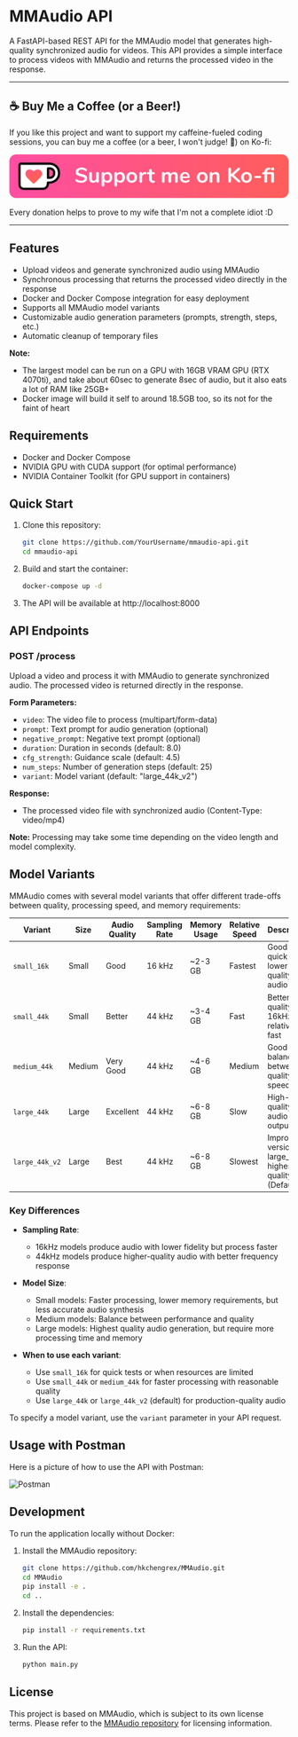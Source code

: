 # MMAudio API

A FastAPI-based REST API for the MMAudio model that generates high-quality synchronized audio for videos. This API provides a simple interface to process videos with MMAudio and returns the processed video in the response.

---

## ☕ Buy Me a Coffee (or a Beer!)

If you like this project and want to support my caffeine-fueled coding sessions, you can buy me a coffee (or a beer, I won't judge! 🍻) on Ko-fi:

[![Support me on Ko-fi](img/support_me_on_kofi_badge_red.png)](https://ko-fi.com/vladoportos)

Every donation helps to prove to my wife that I'm not a complete idiot :D

---

## Features

- Upload videos and generate synchronized audio using MMAudio
- Synchronous processing that returns the processed video directly in the response
- Docker and Docker Compose integration for easy deployment
- Supports all MMAudio model variants
- Customizable audio generation parameters (prompts, strength, steps, etc.)
- Automatic cleanup of temporary files

**Note:**
- The largest model can be run on a GPU with 16GB VRAM GPU (RTX 4070ti), and take about 60sec to generate 8sec of audio, but it also eats a lot of RAM like 25GB+
- Docker image will build it self to around 18.5GB too, so its not for the faint of heart

## Requirements

- Docker and Docker Compose
- NVIDIA GPU with CUDA support (for optimal performance)
- NVIDIA Container Toolkit (for GPU support in containers)

## Quick Start

1. Clone this repository:
   ```bash
   git clone https://github.com/YourUsername/mmaudio-api.git
   cd mmaudio-api
   ```

2. Build and start the container:
   ```bash
   docker-compose up -d
   ```

3. The API will be available at http://localhost:8000

## API Endpoints

### POST /process

Upload a video and process it with MMAudio to generate synchronized audio. The processed video is returned directly in the response.

**Form Parameters:**
- `video`: The video file to process (multipart/form-data)
- `prompt`: Text prompt for audio generation (optional)
- `negative_prompt`: Negative text prompt (optional)
- `duration`: Duration in seconds (default: 8.0)
- `cfg_strength`: Guidance scale (default: 4.5)
- `num_steps`: Number of generation steps (default: 25)
- `variant`: Model variant (default: "large_44k_v2")

**Response:**
- The processed video file with synchronized audio (Content-Type: video/mp4)

**Note:** Processing may take some time depending on the video length and model complexity.

## Model Variants

MMAudio comes with several model variants that offer different trade-offs between quality, processing speed, and memory requirements:

| Variant | Size | Audio Quality | Sampling Rate | Memory Usage | Relative Speed | Description |
|---------|------|---------------|--------------|--------------|----------------|-------------|
| `small_16k` | Small | Good | 16 kHz | ~2-3 GB | Fastest | Good for quick tests, lower quality audio |
| `small_44k` | Small | Better | 44 kHz | ~3-4 GB | Fast | Better quality than 16kHz, still relatively fast |
| `medium_44k` | Medium | Very Good | 44 kHz | ~4-6 GB | Medium | Good balance between quality and speed |
| `large_44k` | Large | Excellent | 44 kHz | ~6-8 GB | Slow | High-quality audio output |
| `large_44k_v2` | Large | Best | 44 kHz | ~6-8 GB | Slowest | Improved version of large_44k, highest quality (Default) |

### Key Differences

- **Sampling Rate**: 
  - 16kHz models produce audio with lower fidelity but process faster
  - 44kHz models produce higher-quality audio with better frequency response

- **Model Size**:
  - Small models: Faster processing, lower memory requirements, but less accurate audio synthesis
  - Medium models: Balance between performance and quality
  - Large models: Highest quality audio generation, but require more processing time and memory

- **When to use each variant**:
  - Use `small_16k` for quick tests or when resources are limited
  - Use `small_44k` or `medium_44k` for faster processing with reasonable quality
  - Use `large_44k` or `large_44k_v2` (default) for production-quality audio

To specify a model variant, use the `variant` parameter in your API request.

## Usage with Postman

Here is a picture of how to use the API with Postman:

![Postman](ing/postman.png)



## Development

To run the application locally without Docker:

1. Install the MMAudio repository:
   ```bash
   git clone https://github.com/hkchengrex/MMAudio.git
   cd MMAudio
   pip install -e .
   cd ..
   ```

2. Install the dependencies:
   ```bash
   pip install -r requirements.txt
   ```

3. Run the API:
   ```bash
   python main.py
   ```

## License

This project is based on MMAudio, which is subject to its own license terms. Please refer to the [MMAudio repository](https://github.com/hkchengrex/MMAudio) for licensing information.
